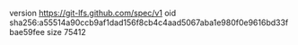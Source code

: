 version https://git-lfs.github.com/spec/v1
oid sha256:a55514a90ccb9af1dad156f8cb4c4aad5067aba1e980f0e9616bd33fbae59fee
size 75412
